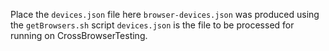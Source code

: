 Place the `devices.json` file here
`browser-devices.json` was produced using the `getBrowsers.sh` script
`devices.json` is the file to be processed for running on CrossBrowserTesting.
